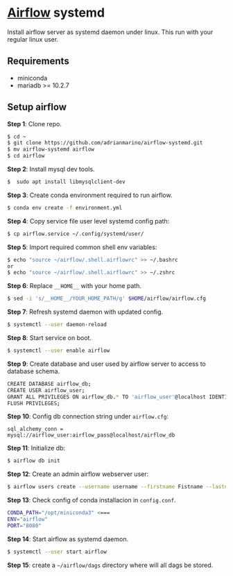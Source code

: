# [Airflow](https://airflow.apache.org/) systemd

Install airflow server as systemd daemon under linux. This run with your regular linux user.

## Requirements

* miniconda
* mariadb >= 10.2.7


## Setup airflow

**Step 1**: Clone repo.

```bash
$ cd ~
$ git clone https://github.com/adrianmarino/airflow-systemd.git
$ mv airflow-systemd airflow
$ cd airflow
```

**Step 2**: Install mysql dev tools.

```bash
$  sudo apt install libmysqlclient-dev
```
 
**Step 3**: Create conda environment required to run airflow.

```bash
$ conda env create -f environment.yml
```

**Step 4**: Copy service file user level systemd config path:

```bash
$ cp airflow.service ~/.config/systemd/user/
```

**Step 5**: Import required common shell env variables:

```bash
$ echo "source ~/airflow/.shell.airflowrc" >> ~/.bashrc 
or
$ echo "source ~/airflow/.shell.airflowrc" >> ~/.zshrc
```

**Step 6**: Replace `__HOME__` with your home path.

```bash
$ sed -i 's/__HOME__/YOUR_HOME_PATH/g' $HOME/airflow/airflow.cfg
```

**Step 7**: Refresh systemd daemon with updated config.

```bash
$ systemctl --user daemon-reload
```

**Step 8**: Start service on boot.

```bash
$ systemctl --user enable airflow
```

**Step 9**: Create database and user used by airflow server to access to database schema.

```bash
CREATE DATABASE airflow_db;
CREATE USER airflow_user;
GRANT ALL PRIVILEGES ON airflow_db.* TO 'airflow_user'@localhost IDENTIFIED BY 'airflow_pass';
FLUSH PRIVILEGES;
```

**Step 10**: Config db connection string under `airflow.cfg`: 

```init
sql_alchemy_conn = mysql://airflow_user:airflow_pass@localhost/airflow_db
```

**Step 11**: Initialize db:

```bash
$ airflow db init
```

**Step 12**: Create an admin airflow webserver user:

```bash
$ airflow users create --username username --firstname Fistname --lastname LastName --role Admin --email my.email@gmail.com
```

**Step 13**: Check config of conda installacion in `config.conf`.

```bash
CONDA_PATH="/opt/miniconda3" <===
ENV="airflow"
PORT="8080"
```

**Step 14**: Start airflow as systemd daemon.

```bash
$ systemctl --user start airflow
```

**Step 15**: create a `~/airflow/dags` directory where will all dags be stored.

